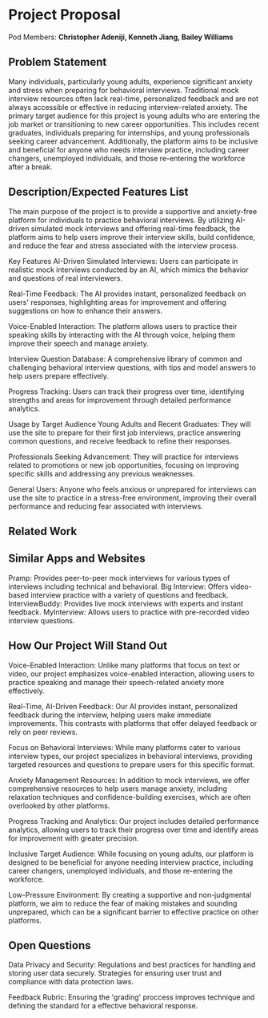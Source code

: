 # Project Proposal

Pod Members: **Christopher Adeniji, Kenneth Jiang, Bailey Williams**

## Problem Statement

Many individuals, particularly young adults, experience significant anxiety and stress when preparing for behavioral interviews. Traditional mock interview resources often lack real-time, personalized feedback and are not always accessible or effective in reducing interview-related anxiety. 
The primary target audience for this project is young adults who are entering the job market or transitioning to new career opportunities. This includes recent graduates, individuals preparing for internships, and young professionals seeking career advancement. Additionally, the platform aims to be inclusive and beneficial for anyone who needs interview practice, including career changers, unemployed individuals, and those re-entering the workforce after a break.

## Description/Expected Features List

The main purpose of the project is to provide a supportive and anxiety-free platform for individuals to practice behavioral interviews. By utilizing AI-driven simulated mock interviews and offering real-time feedback, the platform aims to help users improve their interview skills, build confidence, and reduce the fear and stress associated with the interview process.

Key Features
AI-Driven Simulated Interviews: Users can participate in realistic mock interviews conducted by an AI, which mimics the behavior and questions of real interviewers.

Real-Time Feedback: The AI provides instant, personalized feedback on users' responses, highlighting areas for improvement and offering suggestions on how to enhance their answers.

Voice-Enabled Interaction: The platform allows users to practice their speaking skills by interacting with the AI through voice, helping them improve their speech and manage anxiety.

Interview Question Database: A comprehensive library of common and challenging behavioral interview questions, with tips and model answers to help users prepare effectively.

Progress Tracking: Users can track their progress over time, identifying strengths and areas for improvement through detailed performance analytics.

Usage by Target Audience
Young Adults and Recent Graduates: They will use the site to prepare for their first job interviews, practice answering common questions, and receive feedback to refine their responses.

Professionals Seeking Advancement: They will practice for interviews related to promotions or new job opportunities, focusing on improving specific skills and addressing any previous weaknesses.

General Users: Anyone who feels anxious or unprepared for interviews can use the site to practice in a stress-free environment, improving their overall performance and reducing fear associated with interviews.

## Related Work

## Similar Apps and Websites

Pramp: Provides peer-to-peer mock interviews for various types of interviews including technical and behavioral.
Big Interview: Offers video-based interview practice with a variety of questions and feedback.
InterviewBuddy: Provides live mock interviews with experts and instant feedback.
MyInterview: Allows users to practice with pre-recorded video interview questions.

## How Our Project Will Stand Out

Voice-Enabled Interaction: Unlike many platforms that focus on text or video, our project emphasizes voice-enabled interaction, allowing users to practice speaking and manage their speech-related anxiety more effectively.

Real-Time, AI-Driven Feedback: Our AI provides instant, personalized feedback during the interview, helping users make immediate improvements. This contrasts with platforms that offer delayed feedback or rely on peer reviews.

Focus on Behavioral Interviews: While many platforms cater to various interview types, our project specializes in behavioral interviews, providing targeted resources and questions to prepare users for this specific format.

Anxiety Management Resources: In addition to mock interviews, we offer comprehensive resources to help users manage anxiety, including relaxation techniques and confidence-building exercises, which are often overlooked by other platforms.

Progress Tracking and Analytics: Our project includes detailed performance analytics, allowing users to track their progress over time and identify areas for improvement with greater precision.

Inclusive Target Audience: While focusing on young adults, our platform is designed to be beneficial for anyone needing interview practice, including career changers, unemployed individuals, and those re-entering the workforce.

Low-Pressure Environment: By creating a supportive and non-judgmental platform, we aim to reduce the fear of making mistakes and sounding unprepared, which can be a significant barrier to effective practice on other platforms.

## Open Questions

Data Privacy and Security: Regulations and best practices for handling and storing user data securely. Strategies for ensuring user trust and compliance with data protection laws.

Feedback Rubric: Ensuring the 'grading' proccess improves technique and defining the standard for a effective behavioral response. 



